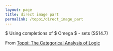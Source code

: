```yaml
---
layout: page
title: direct image part
permalink: /topoi/direct_image_part
---
```

$ Using completions of $ Omega $ - sets (SS14.7)


From [Topoi: The Categorical Analysis of Logic](https://mathgloss.github.io/MathGloss/topoi.html)